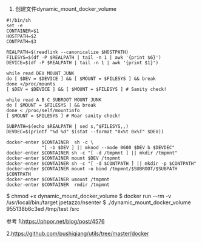 1. 创建文件dynamic_mount_docker_volume

```
#!/bin/sh
set -e
CONTAINER=$1
HOSTPATH=$2
CONTPATH=$3

REALPATH=$(readlink --canonicalize $HOSTPATH)
FILESYS=$(df -P $REALPATH | tail -n 1 | awk '{print $6}')
DEVICE=$(df -P $REALPATH | tail -n 1 | awk '{print $1}')

while read DEV MOUNT JUNK
do [ $DEV = $DEVICE ] && [ $MOUNT = $FILESYS ] && break
done </proc/mounts
[ $DEV = $DEVICE ] && [ $MOUNT = $FILESYS ] # Sanity check!

while read A B C SUBROOT MOUNT JUNK
do [ $MOUNT = $FILESYS ] && break
done < /proc/self/mountinfo
[ $MOUNT = $FILESYS ] # Moar sanity check!

SUBPATH=$(echo $REALPATH | sed s,^$FILESYS,,)
DEVDEC=$(printf "%d %d" $(stat --format "0x%t 0x%T" $DEV))

docker-enter $CONTAINER  sh -c \
             "[ -b $DEV ] || mknod --mode 0600 $DEV b $DEVDEC"
docker-enter $CONTAINER sh -c "[ -d /tmpmnt ] || mkdir /tmpmnt"
docker-enter $CONTAINER mount $DEV /tmpmnt
docker-enter $CONTAINER sh -c "[ -d $CONTPATH ] || mkdir -p $CONTPATH"
docker-enter $CONTAINER mount -o bind /tmpmnt/$SUBROOT/$SUBPATH $CONTPATH
docker-enter $CONTAINER umount /tmpmnt
docker-enter $CONTAINER  rmdir /tmpmnt
```

$ chmod +x dynamic_mount_docker_volume
$ docker run --rm -v /usr/local/bin:/target jpetazzo/nsenter
$ ./dynamic_mount_docker_volume 955138b6c3ed /tmp/test /src

参考
1.https://phpor.net/blog/post/4576

2.https://github.com/pushiqiang/utils/tree/master/docker


